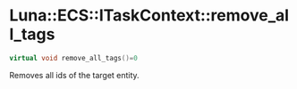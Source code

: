 # Luna::ECS::ITaskContext::remove_all_tags

```c++
virtual void remove_all_tags()=0
```

Removes all ids of the target entity. 

